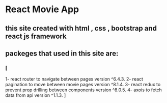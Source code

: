 # React Movie App 
## this site created with html , css , bootstrap and react js framework
## packeges that used in this site are:
 ### [
 1- react router to navigate between pages version ^6.4.3.
 2- react pagination to move between movie pages version ^8.1.4.
 3- react redux to prevent prop drilling between components version ^8.0.5.
 4- axois to fetch data from api version ^1.1.3.
 ]
